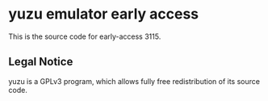 yuzu emulator early access
=============

This is the source code for early-access 3115.

## Legal Notice

yuzu is a GPLv3 program, which allows fully free redistribution of its source code.